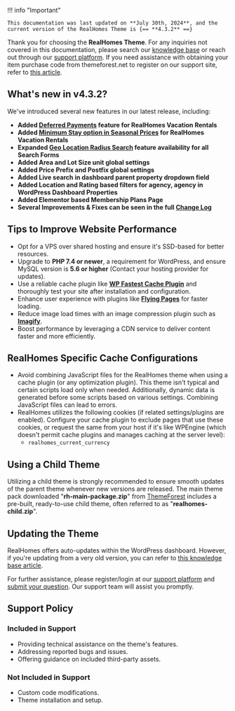 !!! info "Important"

    This documentation was last updated on **July 30th, 2024**, and the current version of the RealHomes Theme is {== **4.3.2** ==}

Thank you for choosing the **RealHomes Theme**. For any inquiries not covered in this documentation, please search our <a target="_blank" href="https://support.inspirythemes.com/">knowledge base</a> or reach out through our <a target="_blank" href="https://support.inspirythemes.com/login-register/">support platform</a>. If you need assistance with obtaining your item purchase code from themeforest.net to register on our support site, refer to <a target="_blank" href="https://support.inspirythemes.com/knowledgebase/how-to-get-themeforest-item-purchase-code/">this article</a>.


## What's new in v4.3.2?

We've introduced several new features in our latest release, including:

- **Added [Deferred Payments](https://realhomes.io/documentation/dashboard-property-analytics/) feature for RealHomes Vacation Rentals**
- **Added [Minimum Stay option in Seasonal Prices](https://realhomes.io/documentation/add-property-vr/#seasonal-prices) for RealHomes Vacation Rentals**
- **Expanded [Geo Location Radius Search](https://realhomes.io/documentation/geo-location-setup/) feature availability for all Search Forms**
- **Added Area and Lot Size unit global settings**
- **Added Price Prefix and Postfix global settings**
- **Added Live search in dashboard parent property dropdown field**
- **Added Location and Rating based filters for agency, agency in WordPress Dashboard Properties**
- **Added Elementor based Membership Plans Page**
- **Several Improvements & Fixes can be seen in the full [Change Log](https://realhomes.io/changelog/)**

## Tips to Improve Website Performance

* Opt for a VPS over shared hosting and ensure it's SSD-based for better resources.
* Upgrade to **PHP 7.4 or newer**, a requirement for WordPress, and ensure MySQL version is **5.6 or higher** (Contact your hosting provider for updates).
* Use a reliable cache plugin like **[WP Fastest Cache Plugin](https://wordpress.org/plugins/wp-fastest-cache/)** and thoroughly test your site after installation and configuration.
* Enhance user experience with plugins like **[Flying Pages](https://wordpress.org/plugins/flying-pages/)** for faster loading.
* Reduce image load times with an image compression plugin such as **[Imagify](https://wordpress.org/plugins/imagify/)**.
* Boost performance by leveraging a CDN service to deliver content faster and more efficiently.

## RealHomes Specific Cache Configurations

* Avoid combining JavaScript files for the RealHomes theme when using a cache plugin (or any optimization plugin). This theme isn't typical and certain scripts load only when needed. Additionally, dynamic data is generated before some scripts based on various settings. Combining JavaScript files can lead to errors.
* RealHomes utilizes the following cookies (if related settings/plugins are enabled). Configure your cache plugin to exclude pages that use these cookies, or request the same from your host if it's like WPEngine (which doesn't permit cache plugins and manages caching at the server level):
    - `realhomes_current_currency`

## Using a Child Theme

Utilizing a child theme is strongly recommended to ensure smooth updates of the parent theme whenever new versions are released. The main theme pack downloaded "**rh-main-package.zip**" from [ThemeForest](https://themeforest.net/downloads) includes a pre-built, ready-to-use child theme, often referred to as "**realhomes-child.zip**".

## Updating the Theme

RealHomes offers auto-updates within the WordPress dashboard. However, if you're updating from a very old version, you can refer to [this knowledge base article](https://support.inspirythemes.com/knowledgebase/how-to-update-realhomes-theme-to-the-latest-version/).

For further assistance, please register/login at our [support platform](https://support.inspirythemes.com/login-register/) and [submit your question](https://support.inspirythemes.com/ask-question/). Our support team will assist you promptly.

## Support Policy

### **Included in Support**

- Providing technical assistance on the theme's features.
- Addressing reported bugs and issues.
- Offering guidance on included third-party assets.

### **Not Included in Support**

- Custom code modifications.
- Theme installation and setup.

